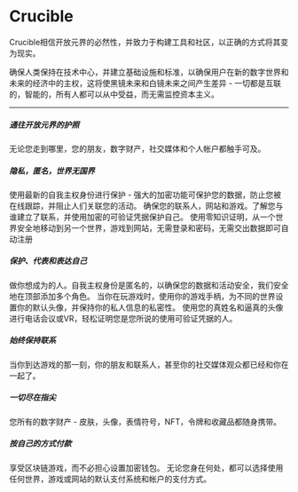 # 

# Crucible


Crucible相信开放元界的必然性，并致力于构建工具和社区，以正确的方式将其变为现实。

确保人类保持在技术中心，并建立基础设施和标准，以确保用户在新的数字世界和未来的经济中的主权，这将使黑镜未来和白镜未来之间产生差异 - 一切都是互联的，智能的，所有人都可以从中受益，而无需监控资本主义。

---

##### 通往开放元界的护照
无论您走到哪里，您的朋友，数字财产，社交媒体和个人帐户都触手可及。

##### 隐私，匿名，世界无国界
使用最新的自我主权身份进行保护 - 强大的加密功能可保护您的数据，防止您被在线跟踪，并阻止人们关联您的活动。
确保您的联系人，网站和游戏。了解您与谁建立了联系，并使用加密的可验证凭据保护自己。
使用零知识证明，从一个世界安全地移动到另一个世界，游戏到网站，无需登录和密码，无需交出数据即可自动注册

##### 保护、代表和表达自己
做你想成为的人。自我主权身份是匿名的，以确保您的数据和活动安全，我们安全地在顶部添加多个角色。
当你在玩游戏时，使用你的游戏手柄，为不同的世界设置你的默认头像，并保持你的私人信息的私密性。
使用您的真姓名和逼真的头像进行电话会议或VR，轻松证明您是您所说的使用可验证凭据的人。

##### 始终保持联系
当你到达游戏的那一刻，你的朋友和联系人，甚至你的社交媒体观众都已经和你在一起了。

##### 一切尽在指尖
您所有的数字财产 - 皮肤，头像，表情符号，NFT，令牌和收藏品都随身携带。

##### 按自己的方式付款
享受区块链游戏，而不必担心设置加密钱包。
无论您身在何处，都可以选择使用任何世界，游戏或网站的默认支付系统和帐户的支付方式。

